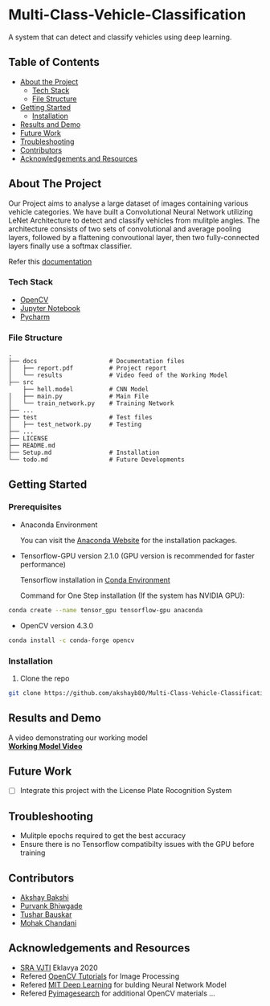 # Multi-Class-Vehicle-Classification
A system that can detect and classify vehicles using deep learning.


<!-- TABLE OF CONTENTS -->
## Table of Contents

* [About the Project](#about-the-project)
  * [Tech Stack](#tech-stack)
  * [File Structure](#file-structure)
* [Getting Started](#getting-started)
  * [Installation](#installation)
* [Results and Demo](#results-and-demo)
* [Future Work](#future-work)
* [Troubleshooting](#troubleshooting)
* [Contributors](#contributors)
* [Acknowledgements and Resources](#acknowledgements-and-resources)


<!-- ABOUT THE PROJECT -->
## About The Project

Our Project aims to analyse a large dataset of images containing various vehicle categories. We have built a Convolutional Neural Network utilizing LeNet Architecture to detect and classify vehicles from mulitple angles. The architecture consists of two sets of convolutional and average pooling layers, followed by a flattening convoutional layer, then two fully-connected layers finally use a softmax classifier.

Refer this [documentation](https://github.com/akshayb80/Multi-Class-Vehicle-Classification/blob/master/Docs/Project%20Report.pdf)

### Tech Stack
* [OpenCV](https://opencv.org/)
* [Jupyter Notebook](https://jupyter.org/)
* [Pycharm](https://www.jetbrains.com/pycharm/)  

### File Structure
    .
    ├── docs                    # Documentation files
    │   ├── report.pdf          # Project report
    │   └── results             # Video feed of the Working Model
    ├── src
        ├── hell.model          # CNN Model
    │   ├── main.py             # Main File
    │   └── train_network.py    # Training Network
    ├── ...
    ├── test                    # Test files
    │   ├── test_network.py     # Testing
    ├── ...
    ├── LICENSE
    ├── README.md 
    ├── Setup.md                # Installation
    └── todo.md                 # Future Developments
    

<!-- GETTING STARTED -->
## Getting Started

### Prerequisites

* Anaconda Environment

  You can visit the [Anaconda Website](https://www.anaconda.com/) for the installation packages.

* Tensorflow-GPU version 2.1.0 (GPU version is recommended for faster performance)

  Tensorflow installation in [Conda Environment](https://docs.anaconda.com/anaconda/user-guide/tasks/tensorflow/)

  Command for One Step installation (If the system has NVIDIA GPU):

```sh
conda create --name tensor_gpu tensorflow-gpu anaconda
```

* OpenCV version 4.3.0
```sh
conda install -c conda-forge opencv
```


### Installation
1. Clone the repo
```sh
git clone https://github.com/akshayb80/Multi-Class-Vehicle-Classification.git
```

<!-- RESULTS AND DEMO -->
## Results and Demo
A video demonstrating our working model  
[**Working Model Video**](https://github.com/akshayb80/Multi-Class-Vehicle-Classification/blob/master/Docs/Multiclass%20Classification%20Test%20Video.wmv)  


<!-- FUTURE WORK -->
## Future Work
- [ ] Integrate this project with the License Plate Rocognition System


<!-- TROUBLESHOOTING -->
## Troubleshooting
* Mulitple epochs required to get the best accuracy
* Ensure there is no Tensorflow compatibilty issues with the GPU before training


<!-- CONTRIBUTORS -->
## Contributors
* [Akshay Bakshi](https://github.com/akshayb80)
* [Purvank Bhiwgade](https://github.com/purvankbhiwgade)
* [Tushar Bauskar](https://github.com/tusharb12-hash)
* [Mohak Chandani](https://github.com/MohakChandani)


<!-- ACKNOWLEDGEMENTS AND REFERENCES -->
## Acknowledgements and Resources
* [SRA VJTI](http://sra.vjti.info/) Eklavya 2020  
* Refered [OpenCV Tutorials](https://youtu.be/Z78zbnLlPUA) for Image Processing
* Refered [MIT Deep Learning](https://youtu.be/njKP3FqW3Sk) for bulding Neural Network Model
* Refered [Pyimagesearch](https://www.pyimagesearch.com) for additional OpenCV materials
...
 
